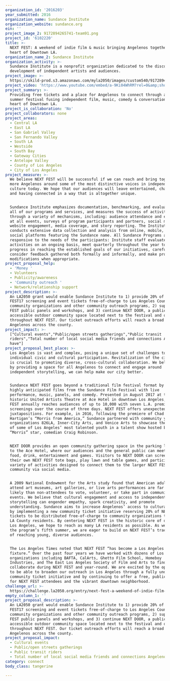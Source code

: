 ```yaml
---
organization_id: '2016203'
year_submitted: 2016
organization_name: Sundance Institute
organization_website: sundance.org
ein: ''
project_image_2: 9172894265741-team91.png
project_id: '6102220'
title: >-
  NEXT FEST: A weekend of indie film & music bringing Angelenos together in the
  heart of Downtown LA.
organization_name_2: Sundance Institute
organization_activity: >-
  Sundance Institute is a nonprofit organization dedicated to the discovery and
  development of independent artists and audiences.
project_image: >-
  https://skild-prod.s3.amazonaws.com/myla2050/images/custom540/9172894265741-team91.png
project_video: 'https://www.youtube.com/embed/a-9Ki04WhRM?rel=0&amp;showinfo=0'
project_summary: >-
  Providing free tickets and a place for Angelenos to connect through a unique
  summer festival fusing independent film, music, comedy & conversation in the
  heart of Downtown LA.
project_is_collaboration: 'No'
project_collaborators: none
project_areas:
  - Central LA
  - East LA
  - San Gabriel Valley
  - San Fernando Valley
  - South LA
  - Westside
  - South Bay
  - Gateway Cities
  - Antelope Valley
  - County of Los Angeles
  - City of Los Angeles
project_measure: >-
  We believe NEXT FEST will be successful if we can reach and bring together
  more Angelenos around some of the most distinctive voices in independent film
  culture today. We hope that our audiences will leave entertained, challenged,
  and having connected in a way that is altogether unique. 


  Sundance Institute emphasizes documentation, benchmarking, and evaluation in
  all of our programs and services, and measures the success of activities
  through a variety of mechanisms, including: audience attendance and engagement
  at all events, surveys of program participants and partners, social media and
  website engagement, media coverage, and story reporting. The Institute also
  conducts extensive data collection and analysis from online, mobile, and
  social platforms featuring the Sundance name. All Sundance Programs are
  responsive to the needs of the participants: Institute staff evaluate Program
  activities on an ongoing basis, meet quarterly throughout the year to measure
  progress in reaching the established goals of our initiatives, carefully
  consider feedback gathered both formally and informally, and make program
  modifications when appropriate.
project_proposal_help:
  - 'Money '
  - Volunteers
  - Publicity/awareness
  - 'Community outreach '
  - Network/relationship support
project_description: >-
  An LA2050 grant would enable Sundance Institute to 1) provide 20% of NEXT
  FEST17 screening and event tickets free-of-charge to Los Angeles County
  community organizations and other community outreach programs, 2) support NEXT
  FEST public panels and workshops, and 3) continue NEXT DOOR, a publicly
  accessible outdoor community space located next to the festival and open
  throughout NEXT FEST. Our ticket outreach efforts will reach a broad range of
  Angelenos across the county.
project_impact: >-
  ["Cultural events","Public/open streets gatherings","Public transit
  riders","Total number of local social media friends and connections Angelenos
  have"]
project_proposal_best_place: >-
  Los Angeles is vast and complex, posing a unique set of challenges to
  individual civic and cultural participation. Revitalization of the city center
  is crucial to promoting diverse, cross-cultural collaboration. We believe that
  by providing a space for all Angelenos to connect and engage around
  independent storytelling, we can help make our city better. 


  Sundance NEXT FEST goes beyond a traditional film festival format by pairing
  highly anticipated films from the Sundance Film Festival with live
  performance, music, panels, and comedy. Presented in August 2017 at the
  historic United Artists Theatre at Ace Hotel in downtown Los Angeles, NEXT
  FEST annually reaches audiences of up to 10,000 with seven L.A. premiere film
  screenings over the course of three days. NEXT FEST offers unexpected
  juxtapositions. For example, in 2016, following the premiere of Chad
  Hartigan’s “Morris from America,” Sundance partnered with community youth
  organizations 826LA, Inner-City Arts, and Venice Arts to showcase the artistry
  of some of Los Angeles’ most talented youth in a talent show hosted by
  “Morris” star, comedian Craig Robinson.


  NEXT DOOR provides an open community gathering space in the parking lot next
  to the Ace Hotel, where our audiences and the general public can meet over
  food, drink, entertainment and games. Visitors to NEXT DOOR can screen print
  their own NEXT FEST tote bags, play lawn and table games, and participate in a
  variety of activities designed to connect them to the larger NEXT FEST
  community via social media.


  A 2009 National Endowment for the Arts study found that American adults who
  attend art museums, art galleries, or live arts performances are far more
  likely than non-attendees to vote, volunteer, or take part in community
  events. We believe that cultural engagement and access to independent
  storytelling can engender empathy, spark creativity, and promote
  understanding. Sundance aims to increase Angelenos’ access to cultural events
  by implementing a new community ticket initiative reserving 20% of NEXT FEST
  tickets to be distributed free-of-charge to community organizations that serve
  LA County residents. By centering NEXT FEST in the historic core of downtown
  Los Angeles, we hope to reach as many LA residents as possible. As we approach
  the program’s fifth summer, we are eager to build on NEXT FEST’s track record
  of reaching young, diverse audiences. 


  The Los Angeles Times noted that NEXT FEST “has become a Los Angeles summer
  fixture.” Over the past four years we have worked with dozens of Los Angeles
  organizations including BAFTA, CalArts, Ghetto Film School, Homeboy
  Industries, and The East Los Angeles Society of Film and Arts to find ways to
  collaborate during NEXT FEST and year-round. We are excited by the opportunity
  to be able to broaden our outreach in Los Angeles through a fully underwritten
  community ticket initiative and by continuing to offer a free, public space
  for NEXT FEST attendees and the vibrant downtown neighborhood.
challenge_url: >-
  https://challenge.la2050.org/entry/next-fest-a-weekend-of-indie-film-music-bringing-angelenos-together-in-the-heart-of-downtown-la
empty_column_1: ''
project_proposal_description: >-
  An LA2050 grant would enable Sundance Institute to 1) provide 20% of NEXT
  FEST17 screening and event tickets free-of-charge to Los Angeles County
  community organizations and other community outreach programs, 2) support NEXT
  FEST public panels and workshops, and 3) continue NEXT DOOR, a publicly
  accessible outdoor community space located next to the festival and open
  throughout NEXT FEST. Our ticket outreach efforts will reach a broad range of
  Angelenos across the county.
project_proposal_impact:
  - Cultural events
  - Public/open streets gatherings
  - Public transit riders
  - Total number of local social media friends and connections Angelenos have
category: connect
body_class: tangerine

---
```

